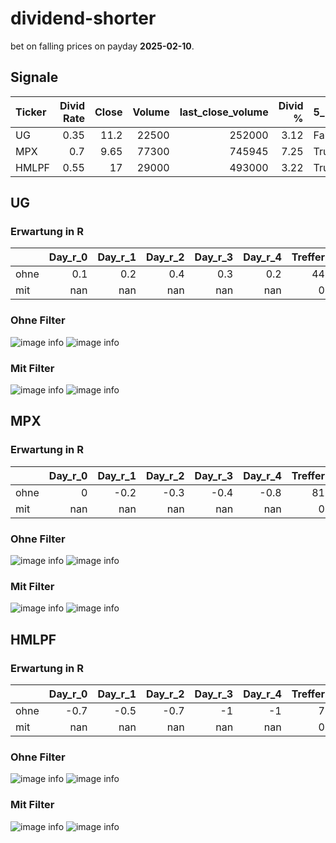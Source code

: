 # dividend-shorter

bet on falling prices on payday **2025-02-10**.

## Signale

| Ticker   |   Divid Rate |   Close |   Volume |   last_close_volume |   Divid % | 5_Days_pos   | above_SMA_50   |
|:---------|-------------:|--------:|---------:|--------------------:|----------:|:-------------|:---------------|
| UG       |         0.35 |   11.2  |    22500 |              252000 |      3.12 | False        | True           |
| MPX      |         0.7  |    9.65 |    77300 |              745945 |      7.25 | True         | True           |
| HMLPF    |         0.55 |   17    |    29000 |              493000 |      3.22 | True         | True           |

## UG

### Erwartung in R
|      |   Day_r_0 |   Day_r_1 |   Day_r_2 |   Day_r_3 |   Day_r_4 |   Treffer |
|:-----|----------:|----------:|----------:|----------:|----------:|----------:|
| ohne |       0.1 |       0.2 |       0.4 |       0.3 |       0.2 |        44 |
| mit  |     nan   |     nan   |     nan   |     nan   |     nan   |         0 |

### Ohne Filter
![image info](./data/UG_box_all.png)
![image info](./data/UG_median_all.png)

### Mit Filter
![image info](./data/UG_box_filtered.png)
![image info](./data/UG_median_filtered.png)

## MPX

### Erwartung in R
|      |   Day_r_0 |   Day_r_1 |   Day_r_2 |   Day_r_3 |   Day_r_4 |   Treffer |
|:-----|----------:|----------:|----------:|----------:|----------:|----------:|
| ohne |         0 |      -0.2 |      -0.3 |      -0.4 |      -0.8 |        81 |
| mit  |       nan |     nan   |     nan   |     nan   |     nan   |         0 |

### Ohne Filter
![image info](./data/MPX_box_all.png)
![image info](./data/MPX_median_all.png)

### Mit Filter
![image info](./data/MPX_box_filtered.png)
![image info](./data/MPX_median_filtered.png)

## HMLPF

### Erwartung in R
|      |   Day_r_0 |   Day_r_1 |   Day_r_2 |   Day_r_3 |   Day_r_4 |   Treffer |
|:-----|----------:|----------:|----------:|----------:|----------:|----------:|
| ohne |      -0.7 |      -0.5 |      -0.7 |        -1 |        -1 |         7 |
| mit  |     nan   |     nan   |     nan   |       nan |       nan |         0 |

### Ohne Filter
![image info](./data/HMLPF_box_all.png)
![image info](./data/HMLPF_median_all.png)

### Mit Filter
![image info](./data/HMLPF_box_filtered.png)
![image info](./data/HMLPF_median_filtered.png)


